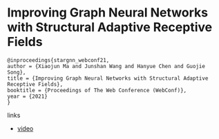 # Improving Graph Neural Networks with Structural Adaptive Receptive Fields

```
@inproceedings{stargnn_webconf21,
author = {Xiaojun Ma and Junshan Wang and Hanyue Chen and Guojie Song},
title = {Improving Graph Neural Networks with Structural Adaptive Receptive Fields},
booktitle = {Proceedings of The Web Conference (WebConf)},
year = {2021}
}
```

links
- [video](https://www.youtube.com/watch?v=qulM-3WZvkQ)